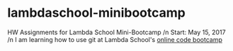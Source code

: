 # lambdaschool-minibootcamp
HW Assignments for Lambda School Mini-Bootcamp /n
Start: May 15, 2017 /n
I am learning how to use git at Lambda School's [online code bootcamp](https://lambdaschool.com/mini-bootcamp)
